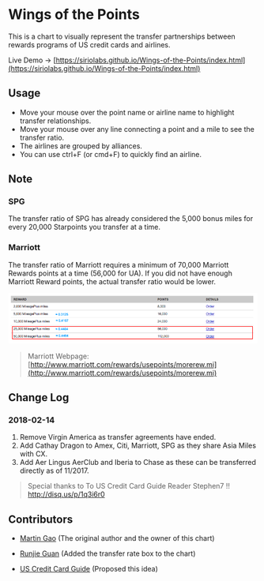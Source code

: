 # Wings of the Points

This is a chart to visually represent the transfer partnerships between rewards programs of US credit cards and airlines. 

Live Demo -> [https://siriolabs.github.io/Wings-of-the-Points/index.html](https://siriolabs.github.io/Wings-of-the-Points/index.html)


## Usage
* Move your mouse over the point name or airline name to highlight transfer relationships. 
* Move your mouse over any line connecting a point and a mile to see the transfer ratio. 
* The airlines are grouped by alliances. 
* You can use ctrl+F (or cmd+F) to quickly find an airline.

## Note

### SPG
The transfer ratio of SPG has already considered the 5,000 bonus miles for every 20,000 Starpoints you transfer at a time. 

### Marriott
The transfer ratio of Marriott requires a minimum of 70,000 Marriott Rewards points at a time (56,000 for UA). If you did not have enough Marriott Reward points, the actual transfer ratio would be lower.

![alt text](https://raw.githubusercontent.com/Siriolabs/Wings-of-the-Points/master/Marriott-Ratio.png)


> Marriott Webpage: [http://www.marriott.com/rewards/usepoints/morerew.mi](http://www.marriott.com/rewards/usepoints/morerew.mi)

## Change Log
### 2018-02-14
1. Remove Virgin America as transfer agreements have ended.
2. Add Cathay Dragon to Amex, Citi, Marriott, SPG as they share Asia Miles with CX.
3. Add Aer Lingus AerClub and Iberia to Chase as these can be transferred directly as of 11/2017.
> Special thanks to To US Credit Card Guide Reader Stephen7 !! http://disq.us/p/1q3i6r0


## Contributors

* [Martin Gao](http://www.yeekapp.com) (The original author and the owner of this chart)

* [Runjie Guan](http://anoxic.me) (Added the transfer rate box to the chart)

* [US Credit Card Guide](https://www.uscreditcardguide.com) (Proposed this idea)
